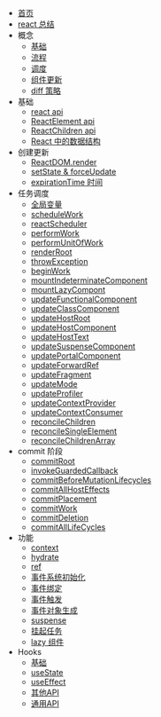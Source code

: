* [首页]()
* [react 总结](/ILoveDevelop/react/index.md)
* 概念 
    * [基础](/ILoveDevelop/react/principle/base.md)
    * [流程](/ILoveDevelop/react/principle/renderProcess.md)
    * [调度](/ILoveDevelop/react/principle/schedulingPrinciple.md)
    * [组件更新](/ILoveDevelop/react/principle/componentUpdate.md)
    * [diff 策略](/ILoveDevelop/react/principle/commpontDiff.md)
* 基础
    * [react api](/ILoveDevelop/react/basic/reactApi.md)
    * [ReactElement api](/ILoveDevelop/react/basic/reactElement.md)
    * [ReactChildren api](/ILoveDevelop/react/basic/reactChildren.md)
    * [React 中的数据结构](/ILoveDevelop/react/basic/reactFiber.md)
* 创建更新
    * [ReactDOM.render](/ILoveDevelop/react/createUpdate/reactDomRender.md)
    * [setState & forceUpdate](/ILoveDevelop/react/createUpdate/setStateForceUpdate.md)
    * [expirationTime 时间](/ILoveDevelop/react/createUpdate/expirationTime.md)
* 任务调度
    * [全局变量](/ILoveDevelop/react/taskScheduling/globalVariable.md)
    * [scheduleWork](/ILoveDevelop/react/taskScheduling/scheduleWork.md)
    * [reactScheduler](/ILoveDevelop/react/taskScheduling/reactScheduler.md)
    * [performWork](/ILoveDevelop/react/taskScheduling/performWork.md)
    * [performUnitOfWork](/ILoveDevelop/react/taskScheduling/performUnitOfWork.md)
    * [renderRoot](/ILoveDevelop/react/taskScheduling/renderRoot.md)
    * [throwException](/ILoveDevelop/react/taskScheduling/throwException.md)
    * [beginWork](/ILoveDevelop/react/taskScheduling/beginWork.md)
    * [mountIndeterminateComponent](/ILoveDevelop/react/taskScheduling/mountIndeterminateComponent.md)
    * [mountLazyCompont](/ILoveDevelop/react/taskScheduling/mountLazyCompont.md)
    * [updateFunctionalComponent](/ILoveDevelop/react/taskScheduling/updateFunctionalComponent.md)
    * [updateClassComponent](/ILoveDevelop/react/taskScheduling/updateClassComponent.md)
    * [updateHostRoot](/ILoveDevelop/react/taskScheduling/updateHostRoot.md)
    * [updateHostComponent](/ILoveDevelop/react/taskScheduling/updateHostComponent.md)
    * [updateHostText](/ILoveDevelop/react/taskScheduling/updateHostText.md)
    * [updateSuspenseComponent](/ILoveDevelop/react/taskScheduling/updateSuspenseComponent.md)
    * [updatePortalComponent](/ILoveDevelop/react/taskScheduling/updatePortalComponent.md)
    * [updateForwardRef](/ILoveDevelop/react/taskScheduling/updateForwardRef.md)
    * [updateFragment](/ILoveDevelop/react/taskScheduling/updateFragment.md)
    * [updateMode](/ILoveDevelop/react/taskScheduling/updateMode.md)
    * [updateProfiler](/ILoveDevelop/react/taskScheduling/updateProfiler.md)
    * [updateContextProvider](/ILoveDevelop/react/taskScheduling/updateContextProvider.md)
    * [updateContextConsumer](/ILoveDevelop/react/taskScheduling/updateContextConsumer.md)
    * [reconcileChildren](/ILoveDevelop/react/taskScheduling/reconcileChildren.md)
    * [reconcileSingleElement](/ILoveDevelop/react/taskScheduling/reconcileSingleElement.md)
    * [reconcileChildrenArray](/ILoveDevelop/react/taskScheduling/reconcileChildrenArray.md)
* commit 阶段 
    * [commitRoot](/ILoveDevelop/react/commit/commitRoot.md)
    * [invokeGuardedCallback](/ILoveDevelop/react/commit/invokeGuardedCallback.md)
    * [commitBeforeMutationLifecycles](/ILoveDevelop/react/commit/commitBeforeMutationLifecycles.md)
    * [commitAllHostEffects](/ILoveDevelop/react/commit/commitAllHostEffects.md)
    * [commitPlacement](/ILoveDevelop/react/commit/commitPlacement.md)
    * [commitWork](/ILoveDevelop/react/commit/commitWork.md)
    * [commitDeletion](/ILoveDevelop/react/commit/commitDeletion.md)
    * [commitAllLifeCycles](/ILoveDevelop/react/commit/commitAllLifeCycles.md)
* 功能
    * [context](/ILoveDevelop/react/features/context.md)
    * [hydrate](/ILoveDevelop/react/features/hydrate.md)
    * [ref](/ILoveDevelop/react/features/ref.md)
    * [事件系统初始化](/ILoveDevelop/react/features/evenInit.md)
    * [事件绑定](/ILoveDevelop/react/features/eventBind.md)
    * [事件触发](/ILoveDevelop/react/features/eventDispath.md)
    * [事件对象生成](/ILoveDevelop/react/features/eventCreateEventObject.md)
    * [suspense](/ILoveDevelop/react/features/suspense.md)
    * [挂起任务](/ILoveDevelop/react/features/suspenseWork.md)
    * [lazy 组件](/ILoveDevelop/react/features/suspenseLazy.md)
* Hooks 
    * [基础](/ILoveDevelop/react/hooks/start.md)
    * [useState](/ILoveDevelop/react/hooks/useState.md)
    * [useEffect](/ILoveDevelop/react/hooks/useEffect.md)
    * [其他API](/ILoveDevelop/react/hooks/hooksOther.md)
    * [通用API](/ILoveDevelop/react/hooks/hooksCommon.md)